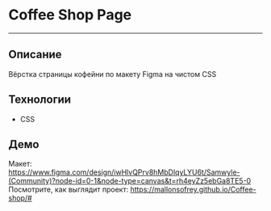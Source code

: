 # Coffee Shop Page
___

## Описание 
Вёрстка страницы кофейни по макету Figma на чистом CSS

## Технологии
- CSS


## Демо
Макет: https://www.figma.com/design/iwHlvQPrv8hMbDlqyLYU6t/Samwyle-(Community)?node-id=0-1&node-type=canvas&t=rh4eyZz5ebGa8TE5-0 <br>
Посмотрите, как выглядит проект: https://mallonsofrey.github.io/Coffee-shop/#

